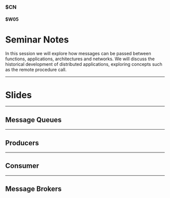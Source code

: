 ### $CN
#### $W05

# Seminar Notes

In this session we will explore how messages can be passed between functions, applications, architectures and networks. We will discuss the historical development of distributed applications, exploring concepts such as the remote procedure call.

--- 

# Slides

---

## Message Queues

---

## Producers

---

## Consumer

---

## Message Brokers

